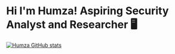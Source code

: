 # Hi I'm Humza! Aspiring Security Analyst and Researcher 🖥️

[![Humza GitHub stats](https://github-readme-stats.vercel.app/api?username=hamsycodes&show_icons=true&theme=transparent)](https://github.com/anuraghazra/github-readme-stats)
